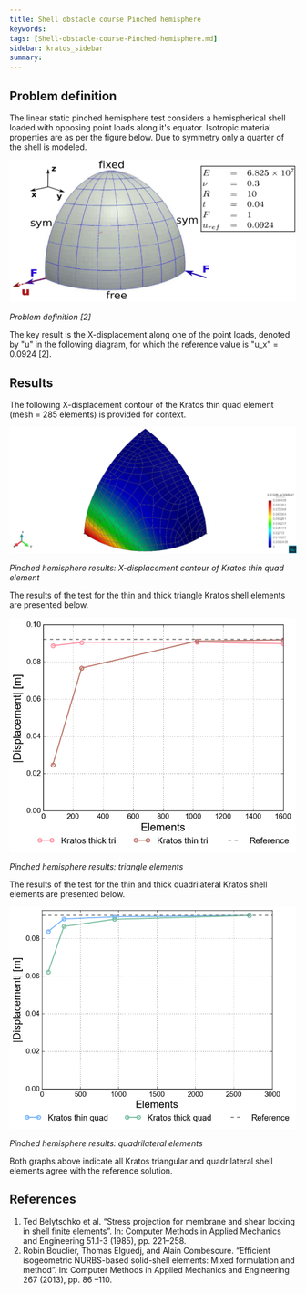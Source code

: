 ```yaml
---
title: Shell obstacle course Pinched hemisphere
keywords: 
tags: [Shell-obstacle-course-Pinched-hemisphere.md]
sidebar: kratos_sidebar
summary: 
---
```


## Problem definition
The linear static pinched hemisphere test considers a hemispherical shell loaded with opposing point loads along it's equator. Isotropic material properties are as per the figure below. Due to symmetry only a quarter of the shell is modeled. 

<img src="https://raw.githubusercontent.com/KratosMultiphysics/Documentation/master/Wiki_files/Application_cases/Shell_obstacle_course_pinched_hemisphere/pinched_hemisphere_setup.PNG" width="600">

_Problem definition [2]_

The key result is the X-displacement along one of the point loads, denoted by "u" in the following diagram, for which the reference value is "u_x" =  0.0924 [2]. 

## Results
The following X-displacement contour of the Kratos thin quad element (mesh = 285 elements) is provided for context.

![Pinched hemisphere displacement contour.](https://raw.githubusercontent.com/KratosMultiphysics/Documentation/master/Wiki_files/Application_cases/Shell_obstacle_course_pinched_hemisphere/pinched_hemi_disp_contour_285elements.png)

_Pinched hemisphere results: X-displacement contour of Kratos thin quad element_

The results of the test for the thin and thick triangle Kratos shell elements are presented below.

<img src="https://raw.githubusercontent.com/KratosMultiphysics/Documentation/master/Wiki_files/Application_cases/Shell_obstacle_course_pinched_hemisphere/pinched_hemi_tri_results.png" width="600">

_Pinched hemisphere results: triangle elements_

The results of the test for the thin and thick quadrilateral Kratos shell elements are presented below.

<img src="https://raw.githubusercontent.com/KratosMultiphysics/Documentation/master/Wiki_files/Application_cases/Shell_obstacle_course_pinched_hemisphere/pinched_hemi_quad_results.png" width="600">

_Pinched hemisphere results: quadrilateral elements_

Both graphs above indicate all Kratos triangular and quadrilateral shell elements agree with the reference solution. 

## References
1. Ted Belytschko et al. “Stress projection for membrane and shear locking in shell finite elements”. In: Computer Methods in Applied Mechanics and Engineering 51.1-3 (1985), pp. 221–258.
2. Robin Bouclier, Thomas Elguedj, and Alain Combescure. “Efficient isogeometric NURBS-based solid-shell elements: Mixed formulation and method”. In: Computer Methods in Applied Mechanics and Engineering 267 (2013), pp. 86 –110.
